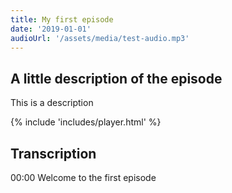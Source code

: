 ```yaml
---
title: My first episode
date: '2019-01-01'
audioUrl: '/assets/media/test-audio.mp3'
---
```


## A little description of the episode
This is a description

{% include 'includes/player.html' %}


## Transcription

00:00 Welcome to the first episode